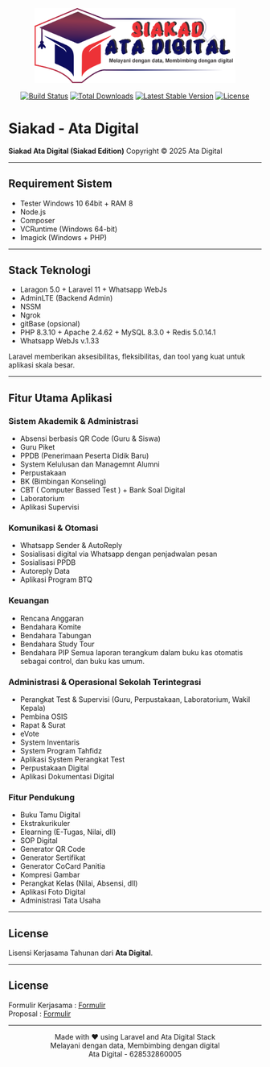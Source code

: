 <p align="center">
  <a href="https://laravel.com" target="_blank">
    <img src="https://raw.githubusercontent.com/EmsinaDR/siakad/refs/heads/main/Logo%20Siakad%20Ata%20Digital.png" width="400" alt="Siakad Logo">
  </a>
</p>

<p align="center">
  <a href="https://github.com/laravel/framework/actions"><img src="https://github.com/laravel/framework/workflows/tests/badge.svg" alt="Build Status"></a>
  <a href="https://packagist.org/packages/laravel/framework"><img src="https://img.shields.io/packagist/dt/laravel/framework" alt="Total Downloads"></a>
  <a href="https://packagist.org/packages/laravel/framework"><img src="https://img.shields.io/packagist/v/laravel/framework" alt="Latest Stable Version"></a>
  <a href="https://packagist.org/packages/laravel/framework"><img src="https://img.shields.io/packagist/l/laravel/framework" alt="License"></a>
</p>

# Siakad - Ata Digital

**Siakad Ata Digital (Siakad Edition)**
Copyright © 2025 Ata Digital

---

## Requirement Sistem

-   Tester Windows 10 64bit + RAM 8
-   Node.js
-   Composer
-   VCRuntime (Windows 64-bit)
-   Imagick (Windows + PHP)

---

## Stack Teknologi

-   Laragon 5.0 + Laravel 11 + Whatsapp WebJs
-   AdminLTE (Backend Admin)
-   NSSM
-   Ngrok
-   gitBase (opsional)
-   PHP 8.3.10 + Apache 2.4.62 + MySQL 8.3.0 + Redis 5.0.14.1
-   Whatsapp WebJs v.1.33

Laravel memberikan aksesibilitas, fleksibilitas, dan tool yang kuat untuk aplikasi skala besar.

---

## Fitur Utama Aplikasi

### Sistem Akademik & Administrasi

-   Absensi berbasis QR Code (Guru & Siswa)
-   Guru Piket
-   PPDB (Penerimaan Peserta Didik Baru)
-   System Kelulusan dan Managemnt Alumni
-   Perpustakaan
-   BK (Bimbingan Konseling)
-   CBT ( Computer Bassed Test ) + Bank Soal Digital
-   Laboratorium
-   Aplikasi Supervisi

### Komunikasi & Otomasi

-   Whatsapp Sender & AutoReply
-   Sosialisasi digital via Whatsapp dengan penjadwalan pesan
-   Sosialisasi PPDB
-   Autoreply Data
-   Aplikasi Program BTQ

### Keuangan

-   Rencana Anggaran
-   Bendahara Komite
-   Bendahara Tabungan
-   Bendahara Study Tour
-   Bendahara PIP
    Semua laporan terangkum dalam buku kas otomatis sebagai control, dan buku kas umum.

### Administrasi & Operasional Sekolah Terintegrasi

-   Perangkat Test & Supervisi (Guru, Perpustakaan, Laboratorium, Wakil Kepala)
-   Pembina OSIS
-   Rapat & Surat
-   eVote
-   System Inventaris
-   System Program Tahfidz
-   Aplikasi System Perangkat Test
-   Perpustakaan Digital
-   Aplikasi Dokumentasi Digital

### Fitur Pendukung

-   Buku Tamu Digital
-   Ekstrakurikuler
-   Elearning (E-Tugas, Nilai, dll)
-   SOP Digital
-   Generator QR Code
-   Generator Sertifikat
-   Generator CoCard Panitia
-   Kompresi Gambar
-   Perangkat Kelas (Nilai, Absensi, dll)
-   Aplikasi Foto Digital
-   Administrasi Tata Usaha

---

## License

Lisensi Kerjasama Tahunan dari **Ata Digital**.

---

## License

Formulir Kerjasama : [Formulir](https://forms.gle/vpRecuRHuUeehZuM6) <br>
Proposal : [Formulir](https://forms.gle/vpRecuRHuUeehZuM6)

---

<p align="center">
  Made with ❤️ using Laravel and Ata Digital Stack <br>
  Melayani dengan data, Membimbing dengan digital<br>
  Ata Digital - 628532860005
</p>
